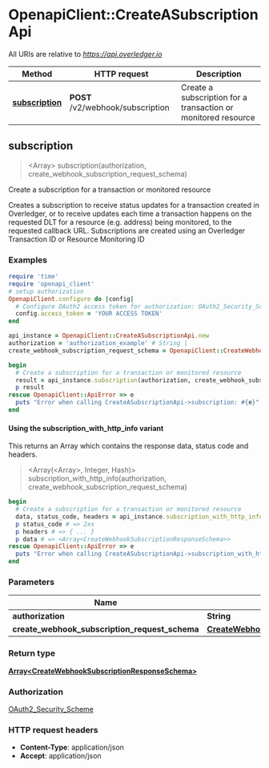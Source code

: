 # OpenapiClient::CreateASubscriptionApi

All URIs are relative to *https://api.overledger.io*

| Method | HTTP request | Description |
| ------ | ------------ | ----------- |
| [**subscription**](CreateASubscriptionApi.md#subscription) | **POST** /v2/webhook/subscription | Create a subscription for a transaction or monitored resource  |


## subscription

> <Array<CreateWebhookSubscriptionResponseSchema>> subscription(authorization, create_webhook_subscription_request_schema)

Create a subscription for a transaction or monitored resource 

Creates a subscription to receive status updates for a transaction created in Overledger, or to receive updates each time a transaction happens on the requested DLT for a resource (e.g. address) being monitored, to the requested callback URL.  Subscriptions are created using an Overledger Transaction ID or Resource Monitoring ID

### Examples

```ruby
require 'time'
require 'openapi_client'
# setup authorization
OpenapiClient.configure do |config|
  # Configure OAuth2 access token for authorization: OAuth2_Security_Scheme
  config.access_token = 'YOUR ACCESS TOKEN'
end

api_instance = OpenapiClient::CreateASubscriptionApi.new
authorization = 'authorization_example' # String | 
create_webhook_subscription_request_schema = OpenapiClient::CreateWebhookSubscriptionRequestSchema.new # CreateWebhookSubscriptionRequestSchema | 

begin
  # Create a subscription for a transaction or monitored resource 
  result = api_instance.subscription(authorization, create_webhook_subscription_request_schema)
  p result
rescue OpenapiClient::ApiError => e
  puts "Error when calling CreateASubscriptionApi->subscription: #{e}"
end
```

#### Using the subscription_with_http_info variant

This returns an Array which contains the response data, status code and headers.

> <Array(<Array<CreateWebhookSubscriptionResponseSchema>>, Integer, Hash)> subscription_with_http_info(authorization, create_webhook_subscription_request_schema)

```ruby
begin
  # Create a subscription for a transaction or monitored resource 
  data, status_code, headers = api_instance.subscription_with_http_info(authorization, create_webhook_subscription_request_schema)
  p status_code # => 2xx
  p headers # => { ... }
  p data # => <Array<CreateWebhookSubscriptionResponseSchema>>
rescue OpenapiClient::ApiError => e
  puts "Error when calling CreateASubscriptionApi->subscription_with_http_info: #{e}"
end
```

### Parameters

| Name | Type | Description | Notes |
| ---- | ---- | ----------- | ----- |
| **authorization** | **String** |  |  |
| **create_webhook_subscription_request_schema** | [**CreateWebhookSubscriptionRequestSchema**](CreateWebhookSubscriptionRequestSchema.md) |  |  |

### Return type

[**Array&lt;CreateWebhookSubscriptionResponseSchema&gt;**](CreateWebhookSubscriptionResponseSchema.md)

### Authorization

[OAuth2_Security_Scheme](../README.md#OAuth2_Security_Scheme)

### HTTP request headers

- **Content-Type**: application/json
- **Accept**: application/json

